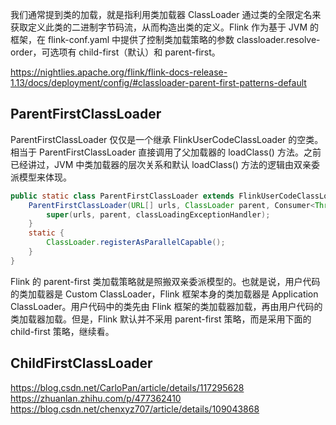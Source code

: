 
我们通常提到类的加载，就是指利用类加载器 ClassLoader 通过类的全限定名来获取定义此类的二进制字节码流，从而构造出类的定义。Flink 作为基于 JVM 的框架，在 flink-conf.yaml 中提供了控制类加载策略的参数 classloader.resolve-order，可选项有 child-first（默认）和 parent-first。



https://nightlies.apache.org/flink/flink-docs-release-1.13/docs/deployment/config/#classloader-parent-first-patterns-default

## ParentFirstClassLoader

ParentFirstClassLoader 仅仅是一个继承 FlinkUserCodeClassLoader 的空类。相当于 ParentFirstClassLoader 直接调用了父加载器的 loadClass() 方法。之前已经讲过，JVM 中类加载器的层次关系和默认 loadClass() 方法的逻辑由双亲委派模型来体现。

```java
public static class ParentFirstClassLoader extends FlinkUserCodeClassLoader {
    ParentFirstClassLoader(URL[] urls, ClassLoader parent, Consumer<Throwable> classLoadingExceptionHandler) {
        super(urls, parent, classLoadingExceptionHandler);
    }
    static {
        ClassLoader.registerAsParallelCapable();
    }
}
```
Flink 的 parent-first 类加载策略就是照搬双亲委派模型的。也就是说，用户代码的类加载器是 Custom ClassLoader，Flink 框架本身的类加载器是 Application ClassLoader。用户代码中的类先由 Flink 框架的类加载器加载，再由用户代码的类加载器加载。但是，Flink 默认并不采用 parent-first 策略，而是采用下面的 child-first 策略，继续看。

## ChildFirstClassLoader






















https://blog.csdn.net/CarloPan/article/details/117295628
https://zhuanlan.zhihu.com/p/477362410
https://blog.csdn.net/chenxyz707/article/details/109043868

